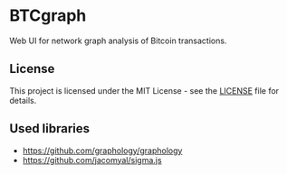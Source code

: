 # BTCgraph

Web UI for network graph analysis of Bitcoin transactions.

## License

This project is licensed under the MIT License - see the [LICENSE](LICENSE) file for details.

## Used libraries

* https://github.com/graphology/graphology
* https://github.com/jacomyal/sigma.js
